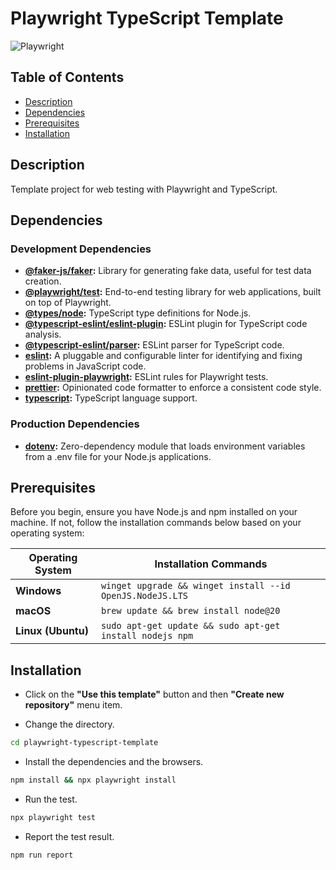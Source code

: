 # Playwright TypeScript Template

![Playwright](https://img.shields.io/github/v/release/microsoft/playwright?style=for-the-badge&logo=playwright&logoColor=%2345ba4b&label=PLAYWRIGHT&color=%2345ba4b)

## Table of Contents

- [Description](#description)
- [Dependencies](#dependencies)
- [Prerequisites](#prerequisites)
- [Installation](#installation)

## Description

Template project for web testing with Playwright and TypeScript.

## Dependencies

### Development Dependencies

- **[@faker-js/faker](https://www.npmjs.com/package/@faker-js/faker):** Library for generating fake data, useful for test data creation.
- **[@playwright/test](https://www.npmjs.com/package/@playwright/test):** End-to-end testing library for web applications, built on top of Playwright.
- **[@types/node](https://www.npmjs.com/package/@types/node):** TypeScript type definitions for Node.js.
- **[@typescript-eslint/eslint-plugin](https://www.npmjs.com/package/@typescript-eslint/eslint-plugin):** ESLint plugin for TypeScript code analysis.
- **[@typescript-eslint/parser](https://www.npmjs.com/package/@typescript-eslint/parser):** ESLint parser for TypeScript code.
- **[eslint](https://www.npmjs.com/package/eslint):** A pluggable and configurable linter for identifying and fixing problems in JavaScript code.
- **[eslint-plugin-playwright](https://www.npmjs.com/package/eslint-plugin-playwright):** ESLint rules for Playwright tests.
- **[prettier](https://www.npmjs.com/package/prettier):** Opinionated code formatter to enforce a consistent code style.
- **[typescript](https://www.npmjs.com/package/typescript):** TypeScript language support.

### Production Dependencies

- **[dotenv](https://www.npmjs.com/package/dotenv):** Zero-dependency module that loads environment variables from a .env file for your Node.js applications.

## Prerequisites

Before you begin, ensure you have Node.js and npm installed on your machine. If not, follow the installation commands below based on your operating system:

| Operating System   | Installation Commands                                     |
| ------------------ | --------------------------------------------------------- |
| **Windows**        | `winget upgrade && winget install --id OpenJS.NodeJS.LTS` |
| **macOS**          | `brew update && brew install node@20`                     |
| **Linux (Ubuntu)** | `sudo apt-get update && sudo apt-get install nodejs npm`  |

## Installation

- Click on the **"Use this template"** button and then **"Create new repository"** menu item.

- Change the directory.

```bash
cd playwright-typescript-template
```

- Install the dependencies and the browsers.

```bash
npm install && npx playwright install
```

- Run the test.

```bash
npx playwright test
```

- Report the test result.

```bash
npm run report
```

